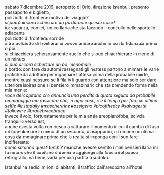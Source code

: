 sabato 7 dicembre 2019, aeroporto di Orio, direzione Istanbul, presento passaporto e biglietto,   
poliziotto di frontiera: motivo del viaggio?  
*si potrà ancora scherzare un po durante queste cose?*  
io: vacanza, con lei, indico Ilaria che sta facendo il controllo nello sportello adiacente  
poliziotto di frontiera: sorride  
altro poliziotto di frontiera: ci volevo andare anche io con la fidanzata prima o poi..    
si chiacchiera scherzosamente quello che si può chiacchierare in meno di un minuto   
*si può ancora scherzare un po, menomale*  
a bordo: con fare da automi rassegnati gli hostess partono a mimare le varie pratiche da adottare per ingannare l'attesa prima della probabile morte, mentre quasi nessuno se li fila io li guardo con attenzione ma solo per dare ulteriore ispirazione al pensiero immaginario che sta prendendo forma nella mia mente:  
*voce del capitano che annuncia una perdita di quota seguita da probabile ammaraggio ma rassicura che, in ogni caso, c'è il tempo per fare un ultimo selfie #instadaily #mascheririne #ossigeno #picoftheday #salvagente #followme #bracebracebrace*  
invece il volo, fortunatamente per le mia ansia areoplanofoba, scivola tranquillo verso est,  
anche questa volta non riesco a catturare il momento in cui il cambio di fuso mi fotte due ore in meno di un secondo, diasappunto, mi rimane un ultima cosa da immaginare prima che la realtà si imponga con il suo fare indifferente:  
*come saranno questi turchi?* neanche avesse sentito i miei pensieri Ilaria mi fa notare che il capitano è donna e aggiunge alla faccia del paese retrogrado, va bene, vada per una partita a sudoku.  

Istanbul ha sedici milioni di abitanti, il traffico dall'areoporto all'hotel

